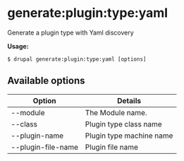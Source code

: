 # generate:plugin:type:yaml
Generate a plugin type with Yaml discovery

**Usage:**
```
$ drupal generate:plugin:type:yaml [options]
```

## Available options
Option | Details
-------|-------------
--module | The Module name.
--class | Plugin type class name
--plugin-name | Plugin type machine name
--plugin-file-name | Plugin file name
